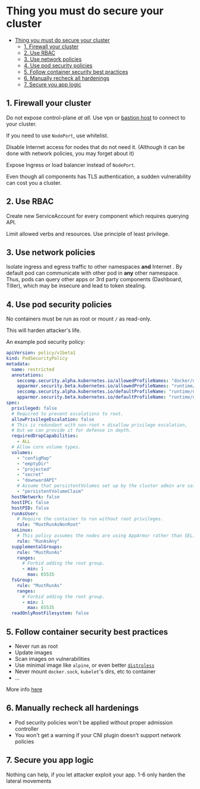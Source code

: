 # Thing you must do secure your cluster

- [Thing you must do secure your cluster](#thing-you-must-do-secure-your-cluster)
  - [1. Firewall your cluster](#1-firewall-your-cluster)
  - [2. Use RBAC](#2-use-rbac)
  - [3. Use network policies](#3-use-network-policies)
  - [4. Use pod security policies](#4-use-pod-security-policies)
  - [5. Follow container security best practices](#5-follow-container-security-best-practices)
  - [6. Manually recheck all hardenings](#6-manually-recheck-all-hardenings)
  - [7. Secure you app logic](#7-secure-you-app-logic)

## 1. Firewall your cluster

Do not expose control-plane _at all_. Use vpn or [bastion host](https://en.wikipedia.org/wiki/Bastion_host) to connect to your cluster.

If you need to use `NodePort`, use whitelist.

Disable Internet access for nodes that do not need it. (Although it can be done with network policies, you may forget about it)

Expose Ingress or load balancer instead of `NodePort`.

Even though all components has TLS authentication, a sudden vulnerability can cost you a cluster.

## 2. Use RBAC

Create new ServiceAccount for every component which requires querying API.

Limit allowed verbs and resources. Use principle of least privilege.

## 3. Use network policies

Isolate ingress and egress traffic to other namespaces **and** Internet . By default pod can communicate with other pod in **any** other namespace. Thus, pods can query other apps or 3rd party components (Dashboard, Tiller), which may be insecure and lead to token stealing.

## 4. Use pod security policies

No containers must be run as root or mount `/` as read-only.

This will harden attacker's life.

An example pod security policy:

```yaml
apiVersion: policy/v1beta1
kind: PodSecurityPolicy
metadata:
  name: restricted
  annotations:
    seccomp.security.alpha.kubernetes.io/allowedProfileNames: "docker/default,runtime/default"
    apparmor.security.beta.kubernetes.io/allowedProfileNames: "runtime/default"
    seccomp.security.alpha.kubernetes.io/defaultProfileName: "runtime/default"
    apparmor.security.beta.kubernetes.io/defaultProfileName: "runtime/default"
spec:
  privileged: false
  # Required to prevent escalations to root.
  allowPrivilegeEscalation: false
  # This is redundant with non-root + disallow privilege escalation,
  # but we can provide it for defense in depth.
  requiredDropCapabilities:
    - ALL
  # Allow core volume types.
  volumes:
    - "configMap"
    - "emptyDir"
    - "projected"
    - "secret"
    - "downwardAPI"
    # Assume that persistentVolumes set up by the cluster admin are safe to use.
    - "persistentVolumeClaim"
  hostNetwork: false
  hostIPC: false
  hostPID: false
  runAsUser:
    # Require the container to run without root privileges.
    rule: "MustRunAsNonRoot"
  seLinux:
    # This policy assumes the nodes are using AppArmor rather than SELinux.
    rule: "RunAsAny"
  supplementalGroups:
    rule: "MustRunAs"
    ranges:
      # Forbid adding the root group.
      - min: 1
        max: 65535
  fsGroup:
    rule: "MustRunAs"
    ranges:
      # Forbid adding the root group.
      - min: 1
        max: 65535
  readOnlyRootFilesystem: false
```

## 5. Follow container security best practices

- Never run as root
- Update images
- Scan images on vulnerabilities
- Use minimal image like `alpine`, or even better [`distroless`](https://github.com/GoogleContainerTools/distroless)
- Never mount `docker.sock`, `kubelet`'s dirs, etc to container
- ...

More info [here](https://github.com/OWASP/CheatSheetSeries/blob/master/cheatsheets/Docker_Security_Cheat_Sheet.md)

## 6. Manually recheck all hardenings

- Pod security policies won't be applied without proper admission controller
- You won't get a warning if your CNI plugin doesn't support network policies

## 7. Secure you app logic

Nothing can help, if you let attacker exploit your app. 1-6 only harden the lateral movements
